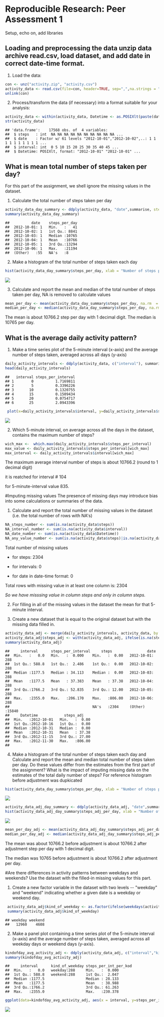 # Reproducible Research: Peer Assessment 1
Setup, echo on, add libraries



## Loading and preprocessing the data unzip data archive read.csv, load dataset, and add date in correct date-time format.

1. Load the data:


```r
con <- unz("activity.zip", "activity.csv")
activity_data <- read.csv(file=con, header=TRUE, sep=",",na.strings = "NA")
unlink(con)
```

2. Process/transform the data (if necessary) into a format suitable for your analysis: 


```r
activity_data <- within(activity_data, Datetime <- as.POSIXlt(paste(date, "00:00:00"),format = "%Y-%m-%d %H:%M:%S"))
str(activity_data)
```

```
## 'data.frame':	17568 obs. of  4 variables:
##  $ steps   : int  NA NA NA NA NA NA NA NA NA NA ...
##  $ date    : Factor w/ 61 levels "2012-10-01","2012-10-02",..: 1 1 1 1 1 1 1 1 1 1 ...
##  $ interval: int  0 5 10 15 20 25 30 35 40 45 ...
##  $ Datetime: POSIXlt, format: "2012-10-01" "2012-10-01" ...
```

## What is mean total number of steps taken per day?

For this part of the assignment, we shell ignore the missing values in the dataset.

1. Calculate the total number of steps taken per day


```r
activity_data_day_summary <- ddply(activity_data, "date",summarise, steps_per_day = sum(steps))
summary(activity_data_day_summary)
```

```
##          date    steps_per_day  
##  2012-10-01: 1   Min.   :   41  
##  2012-10-02: 1   1st Qu.: 8841  
##  2012-10-03: 1   Median :10765  
##  2012-10-04: 1   Mean   :10766  
##  2012-10-05: 1   3rd Qu.:13294  
##  2012-10-06: 1   Max.   :21194  
##  (Other)   :55   NA's   :8
```

2. Make a histogram of the total number of steps taken each day


```r
hist(activity_data_day_summary$steps_per_day, xlab = "Number of steps per day",main = "Histogram frequency of steps value by ingetrval", breaks = 9)
```

![](PA1_template_files/figure-html/unnamed-chunk-4-1.png)<!-- -->

3. Calculate and report the mean and median of the total number of steps taken per day, NA is removed to calculate values


```r
mean_per_day <- mean(activity_data_day_summary$steps_per_day, na.rm  = TRUE)
median_per_day <- median(activity_data_day_summary$steps_per_day, na.rm= TRUE)
```
The mean is about 10766.2 step per day with 1 decimal digit.
The median is 10765 per day.

## What is the average  daily activity pattern?

1. Make a time series plot of the 5-minute interval (x-axis) and the average number of steps taken, averaged across all days (y-axis)


```r
daily_activity_intervals <- ddply(activity_data, c("interval"), summarise, steps_per_interval = mean(steps,na.rm=TRUE))
head(daily_activity_intervals)
```

```
##   interval steps_per_interval
## 1        0          1.7169811
## 2        5          0.3396226
## 3       10          0.1320755
## 4       15          0.1509434
## 5       20          0.0754717
## 6       25          2.0943396
```

```r
 plot(x=daily_activity_intervals$interval, y=daily_activity_intervals$steps_per_interval,type = "l", xlab="5-minute interval", ylab = "Number of steps", main = "Average (across all days) number of steps per 5-minutes interval")
```

![](PA1_template_files/figure-html/unnamed-chunk-6-1.png)<!-- -->

2. Which 5-minute interval, on average across all the days in the dataset, contains the maximum number of steps?

```r
wich_max <-  which.max(daily_activity_intervals$steps_per_interval)
max_value <- daily_activity_intervals$steps_per_interval[wich_max]
max_interval <- daily_activity_intervals$interval[wich_max]
```
The maximum average interval number of steps is about 10766.2 (round to 1 decimal digit)

it is reatched for interval # 104

for 5-minute-interval value 835.

#Imputing missing values
The presence of missing days may introduce bias into some calculations or summaries of the data.

1. Calculate and report the total number of missing values in the dataset (i.e. the total number of rows with NA's)

```r
NA_steps_number <- sum(is.na(activity_data$steps))
NA_interval_number <- sum(is.na(activity_data$interval))
NA_date_number <- sum(is.na(activity_data$Datetime))
NA_any_value_number <- sum(is.na(activity_data$steps)|is.na(activity_data$interval)|is.na(activity_data$Datetime))
```
Total number of missing values 

* for steps: 2304

* for intervals: 0

* for date in date-time format: 0

Total rows with missing value in at least one column is: 2304

*So we have misssing value in column steps and only in column steps.*

2. For filling in all of the missing values in the dataset the mean for that 5-minute interval.

3. Create a new dataset that is equal to the original dataset but with the missing data filled in.


```r
activity_data_adj <- merge(daily_activity_intervals, activity_data, by = "interval")
activity_data_adj$steps_adj <- with(activity_data_adj, ifelse(is.na(steps), steps_per_interval, steps))
summary(activity_data_adj)
```

```
##     interval      steps_per_interval     steps                date      
##  Min.   :   0.0   Min.   :  0.000    Min.   :  0.00   2012-10-01:  288  
##  1st Qu.: 588.8   1st Qu.:  2.486    1st Qu.:  0.00   2012-10-02:  288  
##  Median :1177.5   Median : 34.113    Median :  0.00   2012-10-03:  288  
##  Mean   :1177.5   Mean   : 37.383    Mean   : 37.38   2012-10-04:  288  
##  3rd Qu.:1766.2   3rd Qu.: 52.835    3rd Qu.: 12.00   2012-10-05:  288  
##  Max.   :2355.0   Max.   :206.170    Max.   :806.00   2012-10-06:  288  
##                                      NA's   :2304     (Other)   :15840  
##     Datetime            steps_adj     
##  Min.   :2012-10-01   Min.   :  0.00  
##  1st Qu.:2012-10-16   1st Qu.:  0.00  
##  Median :2012-10-31   Median :  0.00  
##  Mean   :2012-10-31   Mean   : 37.38  
##  3rd Qu.:2012-11-15   3rd Qu.: 27.00  
##  Max.   :2012-11-30   Max.   :806.00  
## 
```

4. Make a histogram of the total number of steps taken each day and Calculate and report the mean and median total number of steps taken per day. Do these values differ from the estimates from the first part of the assignment? What is the impact of imputing missing data on the estimates of the total daily number of steps?
For reference histogram before adjustment was dupkicated


```r
hist(activity_data_day_summary$steps_per_day, xlab = "Number of steps per day",main = "Histogram frequency of steps value with NA by ingetrval", breaks = 9)
```

![](PA1_template_files/figure-html/unnamed-chunk-10-1.png)<!-- -->

```r
activity_data_adj_day_summary <- ddply(activity_data_adj, "date",summarise, steps_adj_per_day = sum(steps_adj))
hist(activity_data_adj_day_summary$steps_adj_per_day, xlab = "Number of steps (with NA adjastment) per day",main = "Histogram frequency of steps value NA adjusted by ingetrval", breaks = 9)
```

![](PA1_template_files/figure-html/unnamed-chunk-10-2.png)<!-- -->

```r
mean_per_day_adj <- mean(activity_data_adj_day_summary$steps_adj_per_day)
median_per_day_adj <- median(activity_data_adj_day_summary$steps_adj_per_day)
```

The mean was about 10766.2 before adjustment is about 10766.2 after adjustment step per day with 1 decimal digit.

The median was 10765 before adjustment is about 10766.2 after adjustment per day.

#Are there differences in activity patterns between weekdays and weekends?
Use the dataset with the filled-in missing values for this part.

1. Create a new factor variable in the dataset with two levels -- "weekday" and "weekend" indicating whether a given date is a weekday or weekend day.


```r
 activity_data_adj$kind_of_weekday <- as.factor(ifelse(weekdays(activity_data_adj$Datetime) %in% c("Saturday","Sunday"),"weekend","weekday"))
 summary(activity_data_adj$kind_of_weekday)
```

```
## weekday weekend 
##   12960    4608
```

2. Make a panel plot containing a time series plot of the 5-minute interval (x-axis) and the average number of steps taken, averaged across all weekday days or weekend days (y-axis). 


```r
kindofday_avg_activity_adj <- ddply(activity_data_adj, c("interval","kind_of_weekday"), summarise, steps_per_int_per_kod = mean(steps_adj)) 
summary(kindofday_avg_activity_adj)
```

```
##     interval      kind_of_weekday steps_per_int_per_kod
##  Min.   :   0.0   weekday:288     Min.   :  0.000      
##  1st Qu.: 588.8   weekend:288     1st Qu.:  2.047      
##  Median :1177.5                   Median : 28.133      
##  Mean   :1177.5                   Mean   : 38.988      
##  3rd Qu.:1766.2                   3rd Qu.: 61.263      
##  Max.   :2355.0                   Max.   :230.378
```

```r
ggplot(data=kindofday_avg_activity_adj, aes(x = interval, y=steps_per_int_per_kod, color=kind_of_weekday)) + geom_line() + facet_wrap("kind_of_weekday") + xlab("Interval") + ylab("Number of steps") + ggtitle("Average number of steps for working days and weekends")
```

![](PA1_template_files/figure-html/unnamed-chunk-12-1.png)<!-- -->
